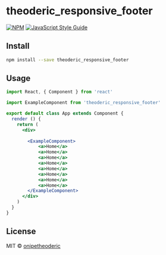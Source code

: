 # theoderic_responsive_footer

> 

[![NPM](https://img.shields.io/npm/v/theoderic_responsive_footer.svg)](https://www.npmjs.com/package/theoderic_responsive_footer) [![JavaScript Style Guide](https://img.shields.io/badge/code_style-standard-brightgreen.svg)](https://standardjs.com)

## Install

```bash
npm install --save theoderic_responsive_footer
```

## Usage

```jsx
import React, { Component } from 'react'

import ExampleComponent from 'theoderic_responsive_footer'

export default class App extends Component {
  render () {
    return (
      <div>
      
        <ExampleComponent>
			<a>Home</a>
			<a>Home</a>
			<a>Home</a>
			<a>Home</a>
			<a>Home</a>
			<a>Home</a>
			<a>Home</a>
			<a>Home</a>
        </ExampleComponent>
      </div>
    )
  }
}

```

## License

MIT © [onipetheoderic](https://github.com/onipetheoderic)

